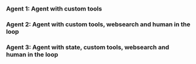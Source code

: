 
### Agent 1: Agent with custom tools 


### Agent 2: Agent with custom tools, websearch and human in the loop


### Agent 3: Agent with state, custom tools, websearch and human in the loop